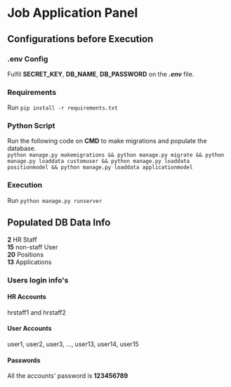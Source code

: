 # Job Application Panel

## Configurations before Execution

### .env Config

Fulfil **SECRET_KEY**, **DB_NAME**, **DB_PASSWORD** on the **_.env_** file.

### Requirements

Run `pip install -r requirements.txt`

### Python Script

Run the following code on **CMD** to make migrations and populate the database.  
`python manage.py makemigrations && python manage.py migrate && python manage.py loaddata customuser && python manage.py loaddata positionmodel && python manage.py loaddata applicationmodel`

### Execution

Run `python manage.py runserver`

## Populated DB Data Info

**2** HR Staff  
**15** non-staff User  
**20** Positions  
**13** Applications

### Users login info's

#### HR Accounts

hrstaff1 and hrstaff2

#### User Accounts

user1, user2, user3, ..., user13, user14, user15

#### Passwords

All the accounts' password is **123456789**